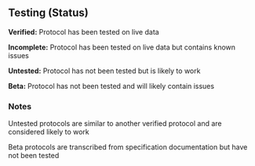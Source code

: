 ## Testing (Status)

**Verified:** Protocol has been tested on live data

**Incomplete:** Protocol has been tested on live data but contains known issues

**Untested:** Protocol has not been tested but is likely to work 

**Beta:** Protocol has not been tested and will likely contain issues

### Notes

Untested protocols are similar to another verified protocol and are considered likely to work

Beta protocols are transcribed from specification documentation but have not been tested 
